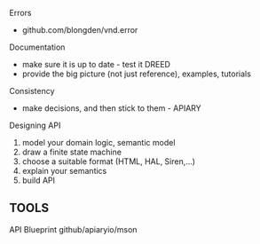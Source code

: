 Errors
* github.com/blongden/vnd.error

Documentation
* make sure it is up to date - test it DREED
* provide the big picture (not just reference), examples, tutorials

Consistency
* make decisions, and then stick to them - APIARY

Designing API
1. model your domain logic, semantic model
2. draw a finite state machine
3. choose a suitable format (HTML, HAL, Siren,...)
4. explain your semantics 
5. build API

## TOOLS
API Blueprint
github/apiaryio/mson
